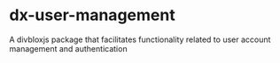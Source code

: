 # dx-user-management
A divbloxjs package that facilitates functionality related to user account management and authentication
